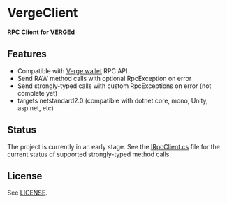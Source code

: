 # VergeClient

**RPC Client for VERGEd**

## Features

- Compatible with [Verge wallet](https://vergecurrency.com/wallets/) RPC API
- Send RAW method calls with optional RpcException on error
- Send strongly-typed calls with custom RpcExceptions on error (not complete yet)
- targets netstandard2.0 (compatible with dotnet core, mono, Unity, asp.net, etc)

## Status

The project is currently in an early stage. See the [IRpcClient.cs](VergeClient/IRpcClient.cs) file for the current status of supported strongly-typed method calls.

## License

See [LICENSE](LICENSE).
